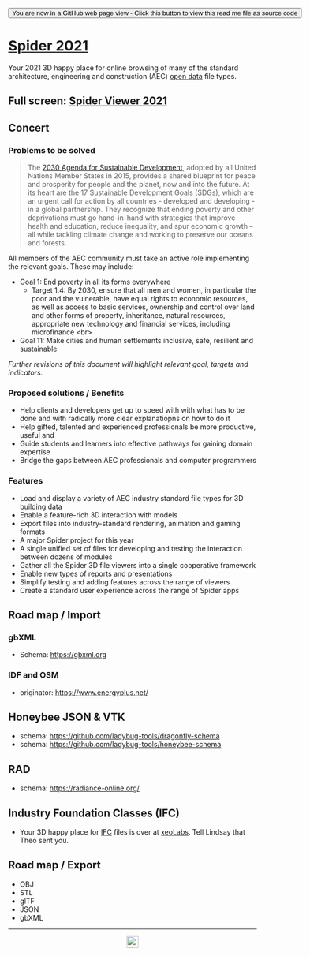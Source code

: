 <span style=display:none; >[You are now in a GitHub source code view - click this link to view Read Me file as a web page]( https://ladybug-tools.github.io/spider-2021/ "View file as a web page." ) </span>

<div><input type=button onclick=window.top.location.href="https://github.com/ladybug-tools/spider-2021"
value="You are now in a GitHub web page view - Click this button to view this read me file as source code" ></div>

# [Spider 2021]( ./index.html )

Your 2021 3D happy place for online browsing of many of the standard architecture, engineering and construction (AEC) [open data]( https://en.wikipedia.org/wiki/Open_data ) file types.

## Full screen: [Spider Viewer 2021 ]( https://ladybug.tools/spider-2021/spider-viewer/)

<!--@@@
<iframe src=https://ladybug.tools/spider-2021/spider-viewer/ class="iframe-resize" ></iframe>
_Spider Viewer 2021_
@@@-->

## Concert

### Problems to be solved

>The [2030 Agenda for Sustainable Development]( https://sustainabledevelopment.un.org/post2015/transformingourworld ), adopted by all United Nations Member States in 2015, provides a shared blueprint for peace and prosperity for people and the planet, now and into the future. At its heart are the 17 Sustainable Development Goals (SDGs), which are an urgent call for action by all countries - developed and developing - in a global partnership. They recognize that ending poverty and other deprivations must go hand-in-hand with strategies that improve health and education, reduce inequality, and spur economic growth – all while tackling climate change and working to preserve our oceans and forests.

All members of the AEC community must take an active role implementing the relevant goals. These may include:

* Goal 1: End poverty in all its forms everywhere
	* Target 1.4: By 2030, ensure that all men and women, in particular the poor and the vulnerable, have equal rights to economic resources, as well as access to basic services, ownership and control over land and other forms of property, inheritance, natural resources, appropriate new technology and financial services, including microfinance &lt;br&gt;
* Goal 11: Make cities and human settlements inclusive, safe, resilient and sustainable

_Further revisions of this document will highlight relevant goal, targets and indicators._

### Proposed solutions / Benefits

* Help clients and developers get up to speed with with what has to be done and with radically more clear explanatiopns on how to do it
* Help gifted, talented and experienced professionals be more productive, useful and
* Guide students and learners into effective pathways for gaining domain expertise
* Bridge the gaps between AEC professionals and computer programmers

### Features

* Load and display a variety of AEC industry standard file types for 3D building data
* Enable a feature-rich 3D interaction with models
* Export files into industry-standard rendering, animation and gaming formats
* A major Spider project for this year
* A single unified set of files for developing and testing the interaction between dozens of modules
* Gather all the Spider 3D file viewers into a single cooperative framework
* Enable new types of reports and presentations
* Simplify testing and adding features across the range of viewers
* Create a standard user experience across the range of Spider apps

## Road map / Import

### gbXML
* Schema: https://gbxml.org


### IDF and OSM

* originator: https://www.energyplus.net/


## Honeybee JSON & VTK

* schema: https://github.com/ladybug-tools/dragonfly-schema
* schema: https://github.com/ladybug-tools/honeybee-schema

## RAD

* schema: https://radiance-online.org/

## Industry Foundation Classes (IFC)

* Your 3D happy place for [IFC]( https://en.wikipedia.org/wiki/Industry_Foundation_Classes ) files is over at [xeoLabs]( https://xeolabs.com/ ). Tell Lindsay that Theo sent you.


## Road map / Export

* OBJ
* STL
* glTF
* JSON
* gbXML


***

<center><img style=color:green; title="Your AEC 3D viewer happy place!" height="24" width="24" src="https://ladybug.tools/artwork/icons_bugs/ico/spider.ico">
</center>
